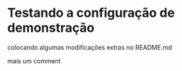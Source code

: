 # Testando a configuração de demonstração


colocando algumas modificações extras no README.md 


mais um comment 


